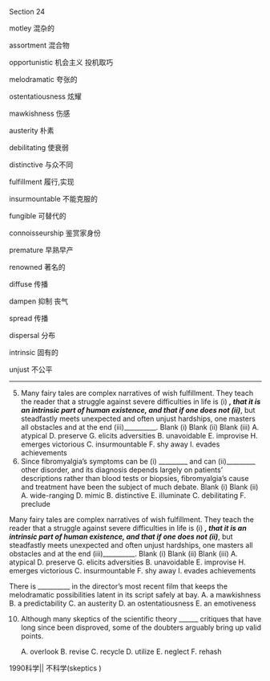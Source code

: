 Section 24

 

motley	混杂的

assortment	混合物

opportunistic	机会主义 投机取巧

melodramatic	夸张的

ostentatiousness	炫耀

mawkishness	伤感

austerity	朴素

debilitating	使衰弱

distinctive	与众不同

fulfillment	履行,实现

insurmountable	不能克服的

fungible	可替代的

connoisseurship	鉴赏家身份

premature	早熟早产

renowned	著名的

diffuse	传播

dampen	抑制 丧气

spread	传播

dispersal	分布

intrinsic	固有的

unjust	不公平



----

5. Many fairy tales are complex narratives of wish fulfillment. They teach the reader that a struggle against severe difficulties in life is (i) _________, that it is an intrinsic part of human existence, and that if one does not (ii)_________, but steadfastly meets unexpected and often unjust hardships, one masters all obstacles and at the end (iii)__________.
   Blank (i) Blank (ii) Blank (iii)
   A. atypical D. preserve G. elicits adversities
   B. unavoidable E. improvise H. emerges victorious
   C. insurmountable F. shy away I. evades achievements
4. Since fibromyalgia’s symptoms can be (i) _________ and can (ii)_________ other disorder, and its diagnosis depends largely on patients’ descriptions rather than blood tests or biopsies, fibromyalgia’s cause and treatment have been the subject of much debate.
      Blank (i) Blank (ii)
      A. wide-ranging D. mimic
      B. distinctive E. illuminate
      C. debilitating F. preclude
   

Many fairy tales are complex narratives of wish fulfillment. They teach the reader that a struggle against severe difficulties in life is (i) _________, that it is an intrinsic part of human existence, and that if one does not (ii)_________, but steadfastly meets unexpected and often unjust hardships, one masters all obstacles and at the end (iii)__________.
Blank (i) Blank (ii) Blank (iii)
A. atypical D. preserve G. elicits adversities
B. unavoidable E. improvise H. emerges victorious
C. insurmountable F. shy away I. evades achievements

There is __________ in the director’s most recent film that keeps the melodramatic possibilities latent in its script safely at bay.
A. a mawkishness
B. a predictability
C. an austerity
D. an ostentatiousness
E. an emotiveness

10. Although many skeptics of the scientific theory ______ critiques that have long since been disproved, some of the doubters arguably bring up  valid points.

    A. overlook
    B. revise
    C. recycle
    D. utilize
    E. neglect
    F. rehash







1990科学|| 不科学(skeptics )

